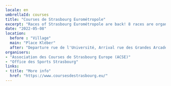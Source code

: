 ```yaml
---
locale: en
umbrellaId: courses
title: "Courses de Strasbourg Eurométropole"
excerpt: "Races of Strasbourg Eurométropole are back! 8 races are organised for everybody to take part in this not-to-be-missed sport day in Strasbourg."
date: "2022-05-08"
location:
  before : "Village"
  main: "Place Kléber"
  after: "Departure rue de l'Université, Arrival rue des Grandes Arcades"
organisers:
- "Association des Courses de Strasbourg Europe (ACSE)"
- "Office des Sports Strasbourg"
links:
- title: "More info"
  href: "https://www.coursesdestrasbourg.eu/"
---
```

